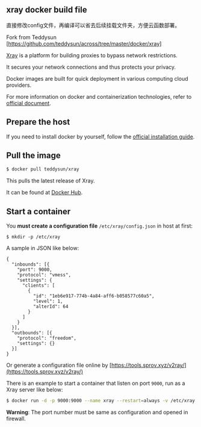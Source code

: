 ## xray docker build file
直接修改config文件，再编译可以省去后续挂载文件夹，方便云函数部署。

Fork from Teddysun [https://github.com/teddysun/across/tree/master/docker/xray]

[Xray][1] is a platform for building proxies to bypass network restrictions.

It secures your network connections and thus protects your privacy.

Docker images are built for quick deployment in various computing cloud providers.

For more information on docker and containerization technologies, refer to [official document][2].

## Prepare the host

If you need to install docker by yourself, follow the [official installation guide][3].

## Pull the image

```bash
$ docker pull teddysun/xray
```

This pulls the latest release of Xray.

It can be found at [Docker Hub][4].

## Start a container

You **must create a configuration file**  `/etc/xray/config.json` in host at first:

```
$ mkdir -p /etc/xray
```

A sample in JSON like below:

```
{
  "inbounds": [{
    "port": 9000,
    "protocol": "vmess",
    "settings": {
      "clients": [
        {
          "id": "1eb6e917-774b-4a84-aff6-b058577c60a5",
          "level": 1,
          "alterId": 64
        }
      ]
    }
  }],
  "outbounds": [{
    "protocol": "freedom",
    "settings": {}
  }]
}
```

Or generate a configuration file online by [https://tools.sprov.xyz/v2ray/](https://tools.sprov.xyz/v2ray/)

There is an example to start a container that listen on port `9000`, run as a Xray server like below:

```bash
$ docker run -d -p 9000:9000 --name xray --restart=always -v /etc/xray:/etc/xray teddysun/xray
```

**Warning**: The port number must be same as configuration and opened in firewall.

[1]: https://github.com/XTLS/Xray-core
[2]: https://docs.docker.com/
[3]: https://docs.docker.com/install/
[4]: https://hub.docker.com/r/teddysun/xray/
